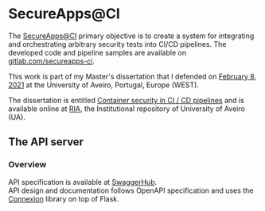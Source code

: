 # SecureApps@CI
The [SecureApps@CI](https://gitlab.com/secureapps-ci) primary objective is to create a system for integrating and orchestrating arbitrary security tests into CI/CD pipelines. The developed code and pipeline samples are available on [gitlab.com/secureapps-ci](https://gitlab.com/secureapps-ci).

This work is part of my Master's dissertation that I defended on [February 8, 2021](https://www.ua.pt/pt/noticias/10/65849) at the University of Aveiro, Portugal, Europe (WEST).

The dissertation is entitled [Container security in CI / CD pipelines](https://ria.ua.pt/bitstream/10773/31292/1/Documento_Andr%c3%a9_Br%c3%a1s.pdf) and is available online at [RIA](http://hdl.handle.net/10773/31292), the Institutional repository of University of Aveiro (UA).

## The API server

### Overview
API specification is available at [SwaggerHub](https://app.swaggerhub.com/apis/ema.rainho/secureapps-ci/v1).    
API design and documentation follows OpenAPI specification and uses the [Connexion](https://github.com/zalando/connexion) library on top of Flask.        
